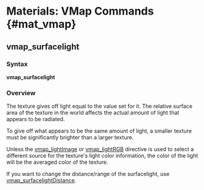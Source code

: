 # Materials: VMap Commands {#mat_vmap}
## vmap_surfacelight
### Syntax

**vmap_surfacelight <intensity>**

### Overview

The texture gives off light equal to the value set for it. The relative
surface area of the texture in the world affects the actual amount of
light that appears to be radiated.

To give off what appears to be the same amount of light, a smaller
texture must be significantly brighter than a larger texture.

Unless the
[vmap_lightImage](vmap_lightImage) or
[vmap_lightRGB](vmap_lightRGB) directive
is used to select a different source for the texture's light color
information, the color of the light will be the averaged color of the
texture.

If you want to change the distance/range of the surfacelight, use
[vmap_surfacelightDistance](vmap_surfaceLightDistance).